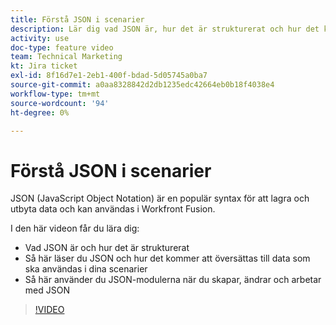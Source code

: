 ```yaml
---
title: Förstå JSON i scenarier
description: Lär dig vad JSON är, hur det är strukturerat och hur det kommer att översättas till data som ska användas i dina scenarier i [!DNL Adobe Workfront Fusion].
activity: use
doc-type: feature video
team: Technical Marketing
kt: Jira ticket
exl-id: 8f16d7e1-2eb1-400f-bdad-5d05745a0ba7
source-git-commit: a0aa8328842d2db1235edc42664eb0b18f4038e4
workflow-type: tm+mt
source-wordcount: '94'
ht-degree: 0%

---
```


# Förstå JSON i scenarier

JSON (JavaScript Object Notation) är en populär syntax för att lagra och utbyta data och kan användas i Workfront Fusion.

I den här videon får du lära dig:

* Vad JSON är och hur det är strukturerat
* Så här läser du JSON och hur det kommer att översättas till data som ska användas i dina scenarier
* Så här använder du JSON-modulerna när du skapar, ändrar och arbetar med JSON

>[!VIDEO](https://video.tv.adobe.com/v/335300/?quality=12)
